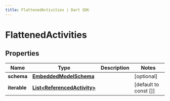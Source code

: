 ```yaml
---
title: FlattenedActivities | Dart SDK
---
```


# FlattenedActivities

## Properties
Name | Type | Description | Notes
------------ | ------------- | ------------- | -------------
**schema** | [**EmbeddedModelSchema**](EmbeddedModelSchema) |  | [optional] 
**iterable** | [**List\<ReferencedActivity\>**](ReferencedActivity) |  | [default to const []]


